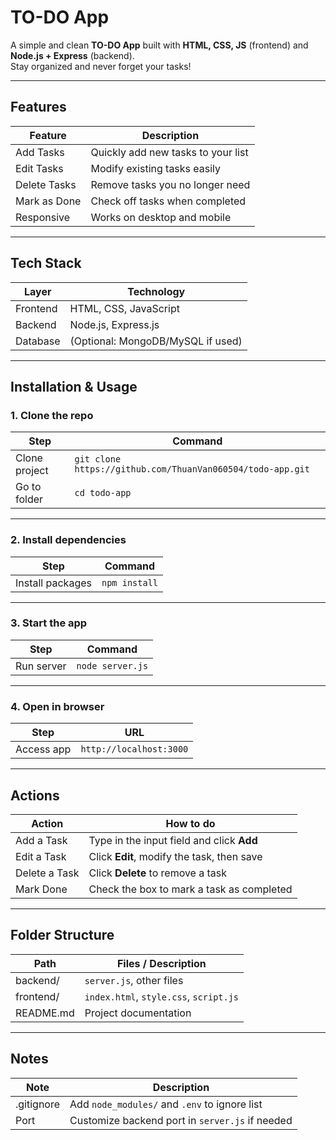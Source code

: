# TO-DO App  

A simple and clean **TO-DO App** built with **HTML, CSS, JS** (frontend) and **Node.js + Express** (backend).  
Stay organized and never forget your tasks!   

---

## Features  

| Feature      | Description                              |
|--------------|------------------------------------------|
| Add Tasks    | Quickly add new tasks to your list       |
| Edit Tasks   | Modify existing tasks easily             |
| Delete Tasks | Remove tasks you no longer need          |
| Mark as Done | Check off tasks when completed           |
| Responsive   | Works on desktop and mobile              |

---

## Tech Stack  

| Layer     | Technology             |
|-----------|------------------------|
| Frontend  | HTML, CSS, JavaScript  |
| Backend   | Node.js, Express.js    |
| Database  | (Optional: MongoDB/MySQL if used) |

---

## Installation & Usage  

### 1. Clone the repo  

| Step | Command |
|------|---------|
| Clone project | `git clone https://github.com/ThuanVan060504/todo-app.git` |
| Go to folder  | `cd todo-app` |

---

### 2. Install dependencies  

| Step | Command |
|------|---------|
| Install packages | `npm install` |

---

### 3. Start the app  

| Step | Command |
|------|---------|
| Run server | `node server.js` |

---

### 4. Open in browser  

| Step | URL |
|------|-----|
| Access app | `http://localhost:3000` |

---

## Actions  

| Action        | How to do                                  |
|---------------|--------------------------------------------|
| Add a Task    | Type in the input field and click **Add**  |
| Edit a Task   | Click **Edit**, modify the task, then save |
| Delete a Task | Click **Delete** to remove a task          |
| Mark Done     | Check the box to mark a task as completed  |

---

## Folder Structure  

| Path        | Files / Description       |
|-------------|---------------------------|
| backend/    | `server.js`, other files  |
| frontend/   | `index.html`, `style.css`, `script.js` |
| README.md   | Project documentation     |

---

## Notes  

| Note | Description |
|------|-------------|
| .gitignore | Add `node_modules/` and `.env` to ignore list |
| Port       | Customize backend port in `server.js` if needed |
